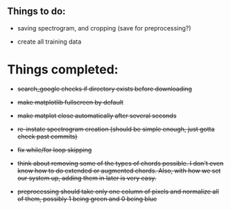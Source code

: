 ## Things to do:

- saving spectrogram, and cropping (save for preprocessing?)

- create all training data

# Things completed:

- ~~search_google checks if directory exists before downloading~~

- ~~make matplotlib fullscreen by default~~

- ~~make matplot close automatically after several seconds~~

- ~~re-instate spectrogram creation (should be simple enough, just gotta check past commits)~~ 

- ~~fix while/for loop skipping~~

- ~~think about removing some of the types of chords possible. I don't even know how to do extended or augmented chords. Also, with how we set our system up, adding them in later is very easy.~~

- ~~preprocessing should take only one column of pixels and normalize all of them, possibly 1 being green and 0 being blue~~